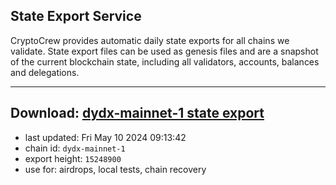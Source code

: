 ## State Export Service
CryptoCrew provides automatic daily state exports for all chains we validate. State export files can be used as genesis files and are a snapshot of the current blockchain state, including all validators, accounts, balances and delegations.

---
**Download: [dydx-mainnet-1 state export](https://dl-tyo.ccvalidators.com/SERVICE/dydx/dydx-mainnet-1_export_15248900.json)**
---

- last updated: Fri May 10 2024 09:13:42
- chain id: `dydx-mainnet-1`
- export height: `15248900`
- use for: airdrops, local tests, chain recovery
